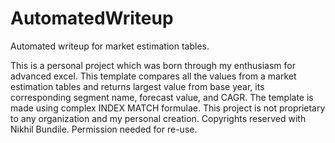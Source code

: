# AutomatedWriteup
Automated writeup for market estimation tables.

This is a personal project which was born through my enthusiasm for advanced excel. This template compares all the values from a market estimation tables and returns largest value from base year, its corresponding segment name, forecast value, and CAGR. The template is made using complex INDEX MATCH formulae. This project is not proprietary to any organization and my personal creation. 
Copyrights reserved with Nikhil Bundile. Permission needed for re-use.
